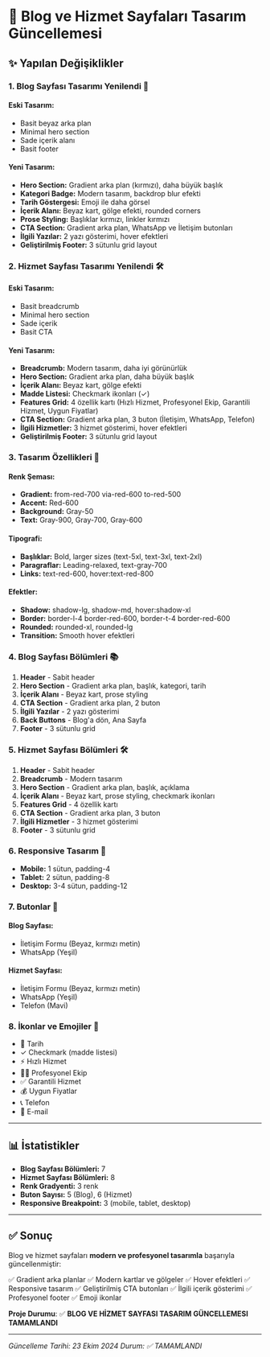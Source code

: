 # 🎨 Blog ve Hizmet Sayfaları Tasarım Güncellemesi

## ✨ Yapılan Değişiklikler

### 1. **Blog Sayfası Tasarımı Yenilendi** 📝

#### Eski Tasarım:
- Basit beyaz arka plan
- Minimal hero section
- Sade içerik alanı
- Basit footer

#### Yeni Tasarım:
- **Hero Section:** Gradient arka plan (kırmızı), daha büyük başlık
- **Kategori Badge:** Modern tasarım, backdrop blur efekti
- **Tarih Göstergesi:** Emoji ile daha görsel
- **İçerik Alanı:** Beyaz kart, gölge efekti, rounded corners
- **Prose Styling:** Başlıklar kırmızı, linkler kırmızı
- **CTA Section:** Gradient arka plan, WhatsApp ve İletişim butonları
- **İlgili Yazılar:** 2 yazı gösterimi, hover efektleri
- **Geliştirilmiş Footer:** 3 sütunlu grid layout

### 2. **Hizmet Sayfası Tasarımı Yenilendi** 🛠️

#### Eski Tasarım:
- Basit breadcrumb
- Minimal hero section
- Sade içerik
- Basit CTA

#### Yeni Tasarım:
- **Breadcrumb:** Modern tasarım, daha iyi görünürlük
- **Hero Section:** Gradient arka plan, daha büyük başlık
- **İçerik Alanı:** Beyaz kart, gölge efekti
- **Madde Listesi:** Checkmark ikonları (✓)
- **Features Grid:** 4 özellik kartı (Hızlı Hizmet, Profesyonel Ekip, Garantili Hizmet, Uygun Fiyatlar)
- **CTA Section:** Gradient arka plan, 3 buton (İletişim, WhatsApp, Telefon)
- **İlgili Hizmetler:** 3 hizmet gösterimi, hover efektleri
- **Geliştirilmiş Footer:** 3 sütunlu grid layout

### 3. **Tasarım Özellikleri** 🎨

#### Renk Şeması:
- **Gradient:** from-red-700 via-red-600 to-red-500
- **Accent:** Red-600
- **Background:** Gray-50
- **Text:** Gray-900, Gray-700, Gray-600

#### Tipografi:
- **Başlıklar:** Bold, larger sizes (text-5xl, text-3xl, text-2xl)
- **Paragraflar:** Leading-relaxed, text-gray-700
- **Links:** text-red-600, hover:text-red-800

#### Efektler:
- **Shadow:** shadow-lg, shadow-md, hover:shadow-xl
- **Border:** border-l-4 border-red-600, border-t-4 border-red-600
- **Rounded:** rounded-xl, rounded-lg
- **Transition:** Smooth hover efektleri

### 4. **Blog Sayfası Bölümleri** 📚

1. **Header** - Sabit header
2. **Hero Section** - Gradient arka plan, başlık, kategori, tarih
3. **İçerik Alanı** - Beyaz kart, prose styling
4. **CTA Section** - Gradient arka plan, 2 buton
5. **İlgili Yazılar** - 2 yazı gösterimi
6. **Back Buttons** - Blog'a dön, Ana Sayfa
7. **Footer** - 3 sütunlu grid

### 5. **Hizmet Sayfası Bölümleri** 🛠️

1. **Header** - Sabit header
2. **Breadcrumb** - Modern tasarım
3. **Hero Section** - Gradient arka plan, başlık, açıklama
4. **İçerik Alanı** - Beyaz kart, prose styling, checkmark ikonları
5. **Features Grid** - 4 özellik kartı
6. **CTA Section** - Gradient arka plan, 3 buton
7. **İlgili Hizmetler** - 3 hizmet gösterimi
8. **Footer** - 3 sütunlu grid

### 6. **Responsive Tasarım** 📱

- **Mobile:** 1 sütun, padding-4
- **Tablet:** 2 sütun, padding-8
- **Desktop:** 3-4 sütun, padding-12

### 7. **Butonlar** 🔘

#### Blog Sayfası:
- İletişim Formu (Beyaz, kırmızı metin)
- WhatsApp (Yeşil)

#### Hizmet Sayfası:
- İletişim Formu (Beyaz, kırmızı metin)
- WhatsApp (Yeşil)
- Telefon (Mavi)

### 8. **İkonlar ve Emojiler** 🎯

- 📅 Tarih
- ✓ Checkmark (madde listesi)
- ⚡ Hızlı Hizmet
- 👨‍🔧 Profesyonel Ekip
- ✅ Garantili Hizmet
- 💰 Uygun Fiyatlar
- 📞 Telefon
- 📧 E-mail

---

## 📊 İstatistikler

- **Blog Sayfası Bölümleri:** 7
- **Hizmet Sayfası Bölümleri:** 8
- **Renk Gradyenti:** 3 renk
- **Buton Sayısı:** 5 (Blog), 6 (Hizmet)
- **Responsive Breakpoint:** 3 (mobile, tablet, desktop)

---

## ✅ Sonuç

Blog ve hizmet sayfaları **modern ve profesyonel tasarımla** başarıyla güncellenmiştir:

✅ Gradient arka planlar
✅ Modern kartlar ve gölgeler
✅ Hover efektleri
✅ Responsive tasarım
✅ Geliştirilmiş CTA butonları
✅ İlgili içerik gösterimi
✅ Profesyonel footer
✅ Emoji ikonlar

**Proje Durumu**: ✅ **BLOG VE HİZMET SAYFASI TASARIM GÜNCELLEMESI TAMAMLANDI**

---

*Güncelleme Tarihi: 23 Ekim 2024*
*Durum: ✅ TAMAMLANDI*

